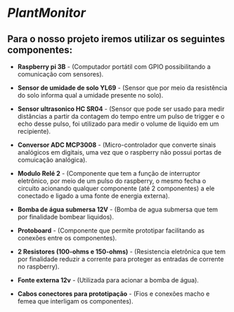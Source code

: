 # *PlantMonitor*



## Para o nosso projeto iremos utilizar os seguintes componentes:

* **Raspberry pi 3B** - (Computador portátil com GPIO possibilitando a comunicação com sensores).

* **Sensor de umidade de solo YL69** - (Sensor que por meio da resistência do solo informa qual a umidade presente no solo).

* **Sensor ultrasonico HC SR04** - (Sensor que pode ser usado para medir distâncias a partir da contagem do tempo entre um pulso de trigger e o echo desse pulso, foi utilizado para medir o volume de liquido em um recipiente).

* **Conversor ADC MCP3008** - (Micro-controlador que converte sinais analógicos em digitais, uma vez que o raspberry não possui portas de comuicação analógica).

* **Modulo Relé 2** - (Componente que tem a função de interruptor eletrônico, por meio de um pulso do raspberry, o mesmo fecha o circuito acionando qualquer componente (até 2 componentes) a ele conectado e ligado a uma fonte de energia externa).

* **Bomba de água submersa 12V** - (Bomba de agua submersa que tem por finalidade bombear liquidos).

* **Protoboard** - (Componente que permite prototipar facilitando as conexões entre os componentes).

* **2 Resistores (100-ohms e 150-ohms)** - (Resistencia eletrônica que tem por finalidade reduzir a corrente para proteger as entradas de corrente no raspberry).

* **Fonte externa 12v** - (Utilizada para acionar a bomba de água).

* **Cabos conectores para prototipação** - (Fios e conexões macho e femea que interligam os componentes).
